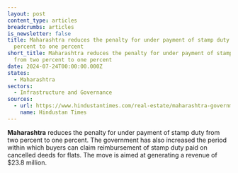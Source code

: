 ```yaml
---
layout: post
content_type: articles
breadcrumbs: articles
is_newsletter: false
title: Maharashtra reduces the penalty for under payment of stamp duty from two
  percent to one percent
short_title: Maharashtra reduces the penalty for under payment of stamp duty
  from two percent to one percent
date: 2024-07-24T00:00:00.000Z
states:
  - Maharashtra
sectors:
  - Infrastructure and Governance
sources:
  - url: https://www.hindustantimes.com/real-estate/maharashtra-government-slashes-penalty-on-under-payment-of-stamp-duty-here-are-5-things-homebuyers-should-know-101721368532097.html
    name: Hindustan Times
---
```

**Maharashtra** reduces the penalty for under payment of stamp duty from two percent to one percent. The government has also increased the period within which buyers can claim reimbursement of stamp duty paid on cancelled deeds for flats. The move is aimed at generating a revenue of $23.8 million.
